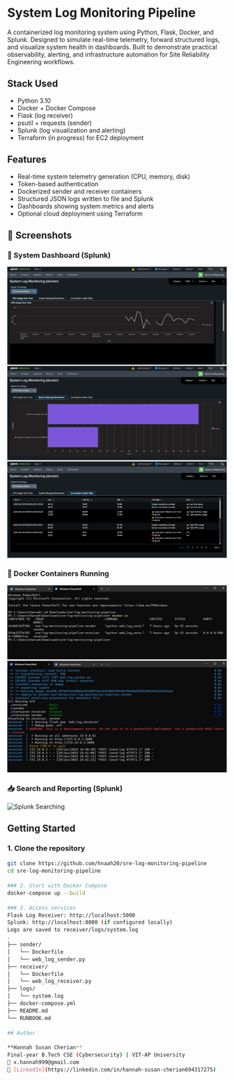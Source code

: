 # System Log Monitoring Pipeline

A containerized log monitoring system using Python, Flask, Docker, and Splunk. Designed to simulate real-time telemetry, forward structured logs, and visualize system health in dashboards. Built to demonstrate practical observability, alerting, and infrastructure automation for Site Reliability Engineering workflows.

## Stack Used

- Python 3.10
- Docker + Docker Compose
- Flask (log receiver)
- psutil + requests (sender)
- Splunk (log visualization and alerting)
- Terraform (in progress) for EC2 deployment

## Features

- Real-time system telemetry generation (CPU, memory, disk)
- Token-based authentication
- Dockerized sender and receiver containers
- Structured JSON logs written to file and Splunk
- Dashboards showing system metrics and alerts
- Optional cloud deployment using Terraform
  
## 🧪 Screenshots

### 🎯 System Dashboard (Splunk)
![CPU over Time](splunk_screenshots/cpu_usage.png)
![System Message Breakdown](splunk_screenshots/sys_msg_breakdown.png)
![System Health Table](splunk_screenshots/sys_health.png)

### 🐳 Docker Containers Running
![Docker ps output](splunk_screenshots/docker_ps.png)
![Docker logs](splunk_screenshots/docker_logs.png)

### 📥 Search and Reporting (Splunk)
![Splunk Searching](docs/splunk_search.png)

## Getting Started

### 1. Clone the repository
```bash
git clone https://github.com/hnaah20/sre-log-monitoring-pipeline
cd sre-log-monitoring-pipeline

### 2. Start with Docker Compose
docker-compose up --build

### 3. Access services
Flask Log Receiver: http://localhost:5000
Splunk: http://localhost:8000 (if configured locally)
Logs are saved to receiver/logs/system.log
.
├── sender/
│   └── Dockerfile
│   └── web_log_sender.py
├── receiver/
│   └── Dockerfile
│   └── web_log_receiver.py
├── logs/
│   └── system.log
├── docker-compose.yml
├── README.md
└── RUNBOOK.md

## Author

**Hannah Susan Cherian**  
Final-year B.Tech CSE (Cybersecurity) | VIT-AP University  
📧 x.hannah999@gmail.com  
🔗 [LinkedIn](https://linkedin.com/in/hannah-susan-cherian694317275)


